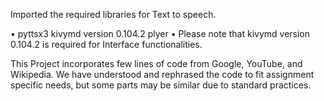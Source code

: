Imported the required libraries for Text to speech.

•	pyttsx3 kivymd version 0.104.2 plyer
•	Please note that kivymd version 0.104.2 is required for Interface functionalities.

This Project incorporates few lines of code from Google, YouTube, and Wikipedia. We have understood and rephrased the code to fit assignment specific needs, but some parts may be similar due to standard practices.

